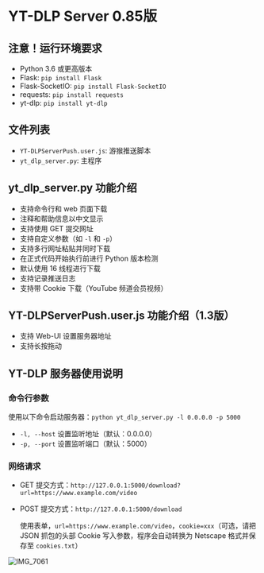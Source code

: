 # YT-DLP Server 0.85版

## 注意！运行环境要求
- Python 3.6 或更高版本
- Flask: `pip install Flask`
- Flask-SocketIO: `pip install Flask-SocketIO`
- requests: `pip install requests`
- yt-dlp: `pip install yt-dlp`

## 文件列表
- `YT-DLPServerPush.user.js`: 游猴推送脚本
- `yt_dlp_server.py`: 主程序

## yt_dlp_server.py 功能介绍
- 支持命令行和 web 页面下载
- 注释和帮助信息以中文显示
- 支持使用 GET 提交网址
- 支持自定义参数（如 `-l` 和 `-p`）
- 支持多行网址粘贴并同时下载
- 在正式代码开始执行前进行 Python 版本检测
- 默认使用 16 线程进行下载
- 支持记录推送日志
- 支持带 Cookie 下载（YouTube 频道会员视频）

## YT-DLPServerPush.user.js 功能介绍（1.3版）
- 支持 Web-UI 设置服务器地址
- 支持长按拖动

## YT-DLP 服务器使用说明

### 命令行参数
使用以下命令启动服务器：`python yt_dlp_server.py -l 0.0.0.0 -p 5000`

- `-l, --host` 设置监听地址（默认：0.0.0.0）
- `-p, --port` 设置监听端口（默认：5000）

### 网络请求
- GET 提交方式：`http://127.0.0.1:5000/download?url=https://www.example.com/video`
- POST 提交方式：`http://127.0.0.1:5000/download`

  使用表单，`url=https://www.example.com/video`，`cookie=xxx`（可选，请把 JSON 抓包的头部 Cookie 写入参数，程序会自动转换为 Netscape 格式并保存至 `cookies.txt`）

![IMG_7061](https://user-images.githubusercontent.com/7725643/233867727-1955b068-3d30-461b-9922-5e218effb581.jpeg)
